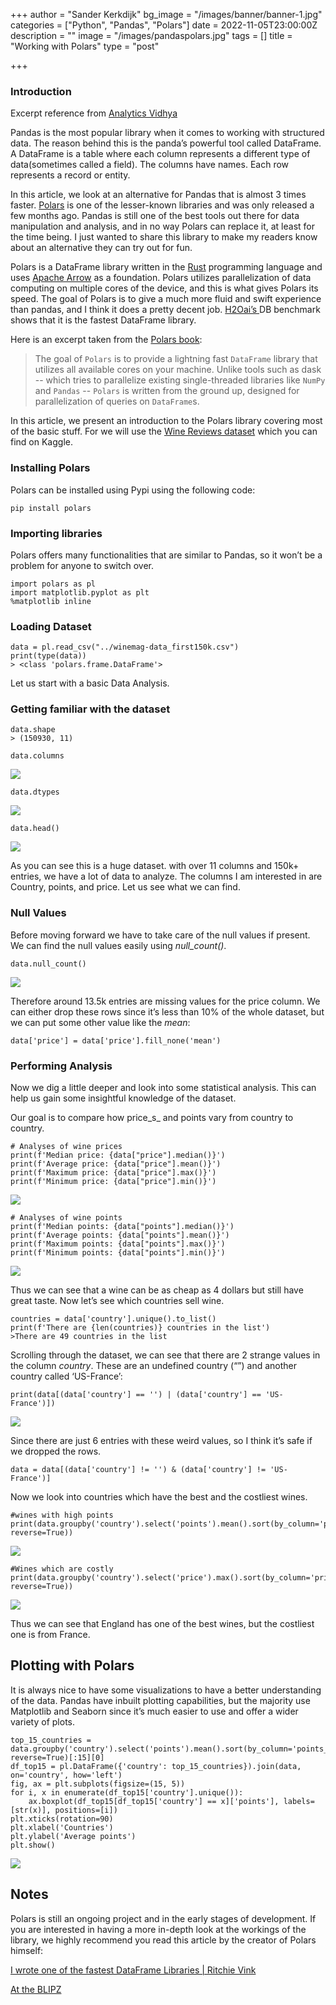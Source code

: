 +++
author = "Sander Kerkdijk"
bg_image = "/images/banner/banner-1.jpg"
categories = ["Python", "Pandas", "Polars"]
date = 2022-11-05T23:00:00Z
description = ""
image = "/images/pandaspolars.jpg"
tags = []
title = "Working with Polars"
type = "post"

+++
### **Introduction**

Excerpt reference from [Analytics Vidhya](https://www.analyticsvidhya.com/blog/2021/06/polars-the-fastest-dataframe-library-youve-never-heard-of/)

Pandas is the most popular library when it comes to working with structured data. The reason behind this is the panda’s powerful tool called DataFrame. A DataFrame is a table where each column represents a different type of data(sometimes called a field). The columns have names. Each row represents a record or entity.

In this article, we look at an alternative for Pandas that is almost 3 times faster. [Polars](https://github.com/pola-rs) is one of the lesser-known libraries and was only released a few months ago. Pandas is still one of the best tools out there for data manipulation and analysis, and in no way Polars can replace it, at least for the time being. I just wanted to share this library to make my readers know about an alternative they can try out for fun.

Polars is a DataFrame library written in the [Rust](https://www.rust-lang.org/) programming language and uses [Apache Arrow](https://arrow.apache.org/) as a foundation. Polars utilizes parallelization of data computing on multiple cores of the device, and this is what gives Polars its speed. The goal of Polars is to give a much more fluid and swift experience than pandas, and I think it does a pretty decent job. [H2Oai’s ](https://h2oai.github.io/db-benchmark/)DB benchmark shows that it is the fastest DataFrame library.

Here is an excerpt taken from the [Polars book](https://pola-rs.github.io/polars-book/user-guide/index.html):

> The goal of `Polars` is to provide a lightning fast `DataFrame` library that utilizes all available cores on your machine. Unlike tools such as dask -- which tries to parallelize existing single-threaded libraries like `NumPy` and `Pandas` -- `Polars` is written from the ground up, designed for parallelization of queries on `DataFrame`s.

In this article, we present an introduction to the Polars library covering most of the basic stuff. For we will use the [Wine Reviews dataset](https://www.kaggle.com/zynicide/wine-reviews) which you can find on Kaggle.

### **Installing Polars**

Polars can be installed using Pypi using the following code:

    pip install polars

### **Importing libraries**

Polars offers many functionalities that are similar to Pandas, so it won’t be a problem for anyone to switch over.

    import polars as pl
    import matplotlib.pyplot as plt
    %matplotlib inline

### **Loading Dataset**

    data = pl.read_csv("../winemag-data_first150k.csv")
    print(type(data))
    > <class 'polars.frame.DataFrame'>

Let us start with a basic Data Analysis.

### **Getting familiar with the dataset**

    data.shape
    > (150930, 11)
    
    data.columns

![](/images/96375p7.png)

    data.dtypes

![](/images/29576p8.png)

    data.head()

![](/images/75570p9.png)

As you can see this is a huge dataset. with over 11 columns and 150k+ entries, we have a lot of data to analyze. The columns I am interested in are Country, points, and price. Let us see what we can find.

### **Null Values**

Before moving forward we have to take care of the null values if present. We can find the null values easily using _null_count()_.

    data.null_count()

![](/images/63342p10.png)

Therefore around 13.5k entries are missing values for the price column. We can either drop these rows since it’s less than 10% of the whole dataset, but we can put some other value like the _mean_:

    data['price'] = data['price'].fill_none('mean')

### **Performing Analysis**

Now we dig a little deeper and look into some statistical analysis. This can help us gain some insightful knowledge of the dataset.

Our goal is to compare how price_s_ and points vary from country to country.

    # Analyses of wine prices
    print(f'Median price: {data["price"].median()}')
    print(f'Average price: {data["price"].mean()}')
    print(f'Maximum price: {data["price"].max()}')
    print(f'Minimum price: {data["price"].min()}')

![](/images/19918p11.png)

    # Analyses of wine points
    print(f'Median points: {data["points"].median()}')
    print(f'Average points: {data["points"].mean()}')
    print(f'Maximum points: {data["points"].max()}')
    print(f'Minimum points: {data["points"].min()}')

![](/images/69478p12.png)

Thus we can see that a wine can be as cheap as 4 dollars but still have great taste. Now let’s see which countries sell wine.

    countries = data['country'].unique().to_list()
    print(f'There are {len(countries)} countries in the list')
    >There are 49 countries in the list

Scrolling through the dataset, we can see that there are 2 strange values in the column _country_. These are an undefined country (“”) and another country called ‘US-France’:

    print(data[(data['country'] == '') | (data['country'] == 'US-France')])

![](/images/53330p13.png)

Since there are just 6 entries with these weird values, so I think it’s safe if we dropped the rows.

    data = data[(data['country'] != '') & (data['country'] != 'US-France')]

Now we look into countries which have the best and the costliest wines.

    #wines with high points
    print(data.groupby('country').select('points').mean().sort(by_column='points_mean', reverse=True))

![](/images/38521p14.png)

    #Wines which are costly
    print(data.groupby('country').select('price').max().sort(by_column='price_max', reverse=True))

![](/images/35986p15.png)

Thus we can see that England has one of the best wines, but the costliest one is from France.

## Plotting with Polars

It is always nice to have some visualizations to have a better understanding of the data. Pandas have inbuilt plotting capabilities, but the majority use Matplotlib and Seaborn since it’s much easier to use and offer a wider variety of plots.

    top_15_countries = data.groupby('country').select('points').mean().sort(by_column='points_mean', reverse=True)[:15][0]
    df_top15 = pl.DataFrame({'country': top_15_countries}).join(data, on='country', how='left')
    fig, ax = plt.subplots(figsize=(15, 5))
    for i, x in enumerate(df_top15['country'].unique()):
        ax.boxplot(df_top15[df_top15['country'] == x]['points'], labels=[str(x)], positions=[i])
    plt.xticks(rotation=90)
    plt.xlabel('Countries')
    plt.ylabel('Average points')
    plt.show()

![](/images/16050p16.png)

## Notes

Polars is still an ongoing project and in the early stages of development. If you are interested in having a more in-depth look at the workings of the library, we highly recommend you read this article by the creator of Polars himself:

[I wrote one of the fastest DataFrame Libraries | Ritchie Vink](https://www.ritchievink.com/blog/2021/02/28/i-wrote-one-of-the-fastest-dataframe-libraries/)

[At the BLIPZ](https://www.blipz.io/speakers/ritchie-vink)